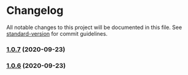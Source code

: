 # Changelog

All notable changes to this project will be documented in this file. See [standard-version](https://github.com/conventional-changelog/standard-version) for commit guidelines.

### [1.0.7](https://github.com/yeukfei02/flowerShopUi/compare/v1.0.5...v1.0.7) (2020-09-23)

### [1.0.6](https://github.com/yeukfei02/flowerShopUi/compare/v1.0.0...v1.0.6) (2020-09-23)
